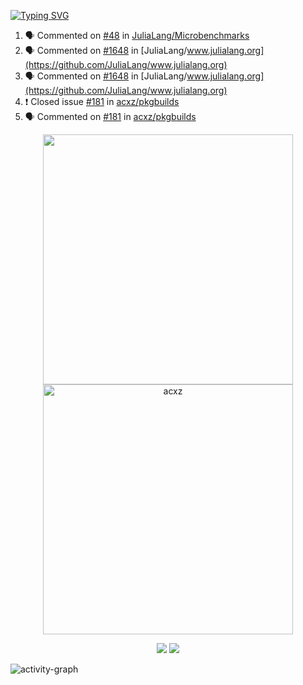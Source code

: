 [![Typing SVG](https://readme-typing-svg.herokuapp.com?size=16&color=AFFFA3&multiline=true&height=75&lines=contributing+to+robotics%2Faerospace%2Fml%2Fgpu+software;packaging+it+for+archlinux;ricer)](https://git.io/typing-svg)

<!--START_SECTION:activity-->
1. 🗣 Commented on [#48](https://github.com/JuliaLang/Microbenchmarks/issues/48) in [JuliaLang/Microbenchmarks](https://github.com/JuliaLang/Microbenchmarks)
2. 🗣 Commented on [#1648](https://github.com/JuliaLang/www.julialang.org/issues/1648) in [JuliaLang/www.julialang.org](https://github.com/JuliaLang/www.julialang.org)
3. 🗣 Commented on [#1648](https://github.com/JuliaLang/www.julialang.org/issues/1648) in [JuliaLang/www.julialang.org](https://github.com/JuliaLang/www.julialang.org)
4. ❗️ Closed issue [#181](https://github.com/acxz/pkgbuilds/issues/181) in [acxz/pkgbuilds](https://github.com/acxz/pkgbuilds)
5. 🗣 Commented on [#181](https://github.com/acxz/pkgbuilds/issues/181) in [acxz/pkgbuilds](https://github.com/acxz/pkgbuilds)
<!--END_SECTION:activity-->

<p align="center">
  <img width="400em" src=https://github-readme-stats.vercel.app/api?username=acxz&include_all_commits=true&show_icons=true />
  <img width="400em" src="https://github-readme-streak-stats.herokuapp.com/?user=acxz&" alt="acxz" />
</p>

<p align="center">
  <img src=https://github-readme-stats.vercel.app/api/top-langs/?username=acxz&layout=compact />
  <img src=https://github-profile-trophy.vercel.app/?username=acxz&row=2&column=4 />
</p>

![activity-graph](https://activity-graph.herokuapp.com/graph?username=acxz&theme=aqua)
